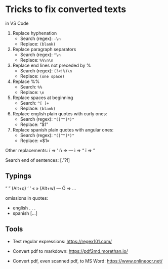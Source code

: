 # Tricks to fix converted texts

in VS Code

1. Replace hyphenation
    - Search (regex): `-\n`
    - Replace: `(blank)`
2. Replace paragraph separators
    - Search (regex): `^\n`
    - Replace: `%%\n\n`
3. Replace end lines not preceded by %
    - Search (regex): `(?<!%)\n`
    - Replace: `(one space)`
4. Replace %%
    - Search: `%%`
    - Replace: `\n`
5. Replace spaces at beginning
    - Search: `^[ ]+`
    - Replace: `(blank)`
6. Replace english plain quotes with curly ones:
    - Search (regex): `"([^"]*)"`
    - Replace: “$1”
7. Replace spanish plain quotes with angular ones:
    - Search (regex): `"([^"]*)"`
    - Replace: «$1»

Other replacements: 
í => ’
ñ => —
ì => “
î => ”

Search end of sentences: [\.”\?!] 

## Typings

“ ”  (Alt+q)  ‘ ’
«  » (Alt+w)
—
Ö => ...

omissions in quotes:
* english . . .
* spanish [...]

## Tools

* Test regular expressions: https://regex101.com/

* Convert pdf to markdown: https://pdf2md.morethan.io/

* Convert pdf, even scanned pdf, to MS Word: https://www.onlineocr.net/